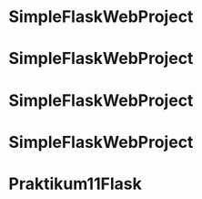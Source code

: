 # SimpleFlaskWebProject
# SimpleFlaskWebProject
# SimpleFlaskWebProject
# SimpleFlaskWebProject
# Praktikum11Flask
